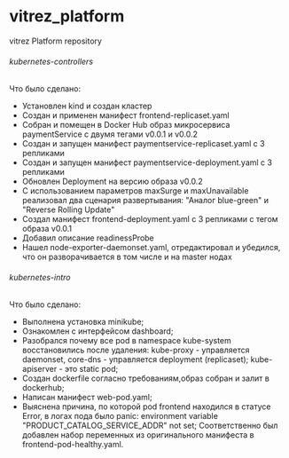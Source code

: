 # vitrez_platform
vitrez Platform repository

###### kubernetes-controllers ########################################

Что было сделано:

- Установлен kind и создан кластер
- Создан и применен манифест frontend-replicaset.yaml
- Собран и помещен в Docker Hub образ микросервиса paymentService с двумя тегами v0.0.1 и v0.0.2
- Создан и запущен манифест paymentservice-replicaset.yaml с 3 репликами
- Создан и запущен манифест paymentservice-deployment.yaml с 3 репликами
- Обновлен Deployment на версию образа v0.0.2
- С использованием параметров maxSurge и maxUnavailable реализовал два сценария развертывания: "Аналог blue-green" и "Reverse Rolling Update"
- Создал манифест frontend-deployment.yaml с 3 репликами с тегом образа v0.0.1
- Добавил описание readinessProbe
- Нашел node-exporter-daemonset.yaml, отредактировал и убедился, что он разворачивается в том числе и на master нодах

###### kubernetes-intro ##############################################

Что было сделано:

- Выполнена установка minikube;
- Ознакомлен с интерфейсом dashboard;
- Разобрался почему все pod в namespace kube-system восстановились после удаления: kube-proxy - управляется daemonset, core-dns - управляется deployment (replicaset); kube-apiserver - это static pod;
- Cоздан dockerfile согласно требованиям,образ собран и залит в dockerhub;
- Написан манифест web-pod.yaml;
- Выяснена причина, по которой pod frontend находился в статусе Error, в логах пода было  panic: environment variable "PRODUCT_CATALOG_SERVICE_ADDR" not set; Соответственно был добавлен набор переменных из оригинального манифеста в frontend-pod-healthy.yaml.

